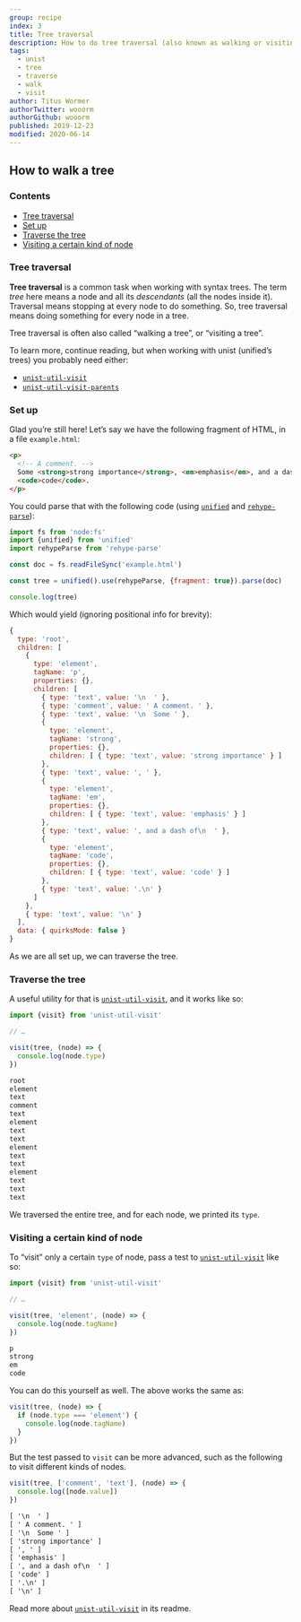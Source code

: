 ```yaml
---
group: recipe
index: 3
title: Tree traversal
description: How to do tree traversal (also known as walking or visiting a tree)
tags:
  - unist
  - tree
  - traverse
  - walk
  - visit
author: Titus Wormer
authorTwitter: wooorm
authorGithub: wooorm
published: 2019-12-23
modified: 2020-06-14
---
```


## How to walk a tree

### Contents

*   [Tree traversal](#tree-traversal)
*   [Set up](#set-up)
*   [Traverse the tree](#traverse-the-tree)
*   [Visiting a certain kind of node](#visiting-a-certain-kind-of-node)

### Tree traversal

**Tree traversal** is a common task when working with syntax trees.
The term *tree* here means a node and all its *descendants* (all the nodes
inside it).
Traversal means stopping at every node to do something.
So, tree traversal means doing something for every node in a tree.

Tree traversal is often also called “walking a tree”, or “visiting a tree”.

To learn more, continue reading, but when working with unist (unified’s trees)
you probably need either:

*   [`unist-util-visit`][visit]
*   [`unist-util-visit-parents`][visit-parents]

### Set up

Glad you’re still here!
Let’s say we have the following fragment of HTML, in a file `example.html`:

```html
<p>
  <!-- A comment. -->
  Some <strong>strong importance</strong>, <em>emphasis</em>, and a dash of
  <code>code</code>.
</p>
```

You could parse that with the following code (using [`unified`][unified] and
[`rehype-parse`][rehype-parse]):

```js
import fs from 'node:fs'
import {unified} from 'unified'
import rehypeParse from 'rehype-parse'

const doc = fs.readFileSync('example.html')

const tree = unified().use(rehypeParse, {fragment: true}).parse(doc)

console.log(tree)
```

Which would yield (ignoring positional info for brevity):

```js
{
  type: 'root',
  children: [
    {
      type: 'element',
      tagName: 'p',
      properties: {},
      children: [
        { type: 'text', value: '\n  ' },
        { type: 'comment', value: ' A comment. ' },
        { type: 'text', value: '\n  Some ' },
        {
          type: 'element',
          tagName: 'strong',
          properties: {},
          children: [ { type: 'text', value: 'strong importance' } ]
        },
        { type: 'text', value: ', ' },
        {
          type: 'element',
          tagName: 'em',
          properties: {},
          children: [ { type: 'text', value: 'emphasis' } ]
        },
        { type: 'text', value: ', and a dash of\n  ' },
        {
          type: 'element',
          tagName: 'code',
          properties: {},
          children: [ { type: 'text', value: 'code' } ]
        },
        { type: 'text', value: '.\n' }
      ]
    },
    { type: 'text', value: '\n' }
  ],
  data: { quirksMode: false }
}
```

As we are all set up, we can traverse the tree.

### Traverse the tree

A useful utility for that is [`unist-util-visit`][visit], and it works like so:

```js
import {visit} from 'unist-util-visit'

// …

visit(tree, (node) => {
  console.log(node.type)
})
```

```txt
root
element
text
comment
text
element
text
text
element
text
text
element
text
text
text
```

We traversed the entire tree, and for each node, we printed its `type`.

### Visiting a certain kind of node

To “visit” only a certain `type` of node, pass a test to
[`unist-util-visit`][visit] like so:

```js
import {visit} from 'unist-util-visit'

// …

visit(tree, 'element', (node) => {
  console.log(node.tagName)
})
```

```txt
p
strong
em
code
```

You can do this yourself as well.
The above works the same as:

```js
visit(tree, (node) => {
  if (node.type === 'element') {
    console.log(node.tagName)
  }
})
```

But the test passed to `visit` can be more advanced, such as the following to
visit different kinds of nodes.

```js
visit(tree, ['comment', 'text'], (node) => {
  console.log([node.value])
})
```

```txt
[ '\n  ' ]
[ ' A comment. ' ]
[ '\n  Some ' ]
[ 'strong importance' ]
[ ', ' ]
[ 'emphasis' ]
[ ', and a dash of\n  ' ]
[ 'code' ]
[ '.\n' ]
[ '\n' ]
```

Read more about [`unist-util-visit`][visit] in its readme.

[visit]: https://github.com/syntax-tree/unist-util-visit

[visit-parents]: https://github.com/syntax-tree/unist-util-visit-parents

[unified]: https://github.com/unifiedjs/unified

[rehype-parse]: https://github.com/rehypejs/rehype/tree/HEAD/packages/rehype-parse
